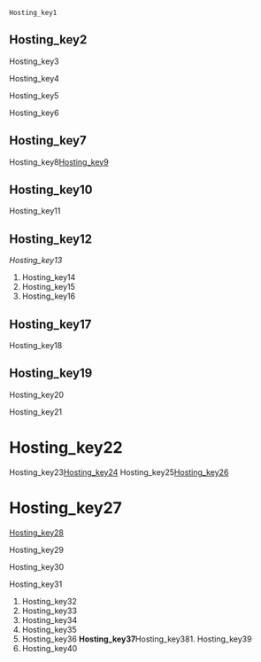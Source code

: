 ```ngMeta
Hosting_key1
```
## Hosting_key2
Hosting_key3

Hosting_key4

Hosting_key5


Hosting_key6

## Hosting_key7
Hosting_key8[Hosting_key9](FUXzPVVLtFA)


## Hosting_key10
Hosting_key11



## Hosting_key12
*Hosting_key13*

1. Hosting_key14
2. Hosting_key15
3. Hosting_key16
## Hosting_key17
Hosting_key18

## Hosting_key19
Hosting_key20

Hosting_key21

# Hosting_key22
Hosting_key23[Hosting_key24](Kig3m3QqM7U)
Hosting_key25[Hosting_key26](0hGK7qiQ6WA)


# Hosting_key27
[Hosting_key28](https://www.catchhow.com/web-hosting-kya-hai/)


Hosting_key29

Hosting_key30

Hosting_key31

1. Hosting_key32
2. Hosting_key33
3. Hosting_key34
4. Hosting_key35
5. Hosting_key36
**Hosting_key37**Hosting_key381. Hosting_key39
2. Hosting_key40
